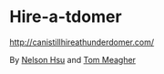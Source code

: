 Hire-a-tdomer
=============

http://canistillhireathunderdomer.com/

By [Nelson Hsu](https://github.com/hsunelson) and [Tom Meagher](https://github.com/tommeagher)
